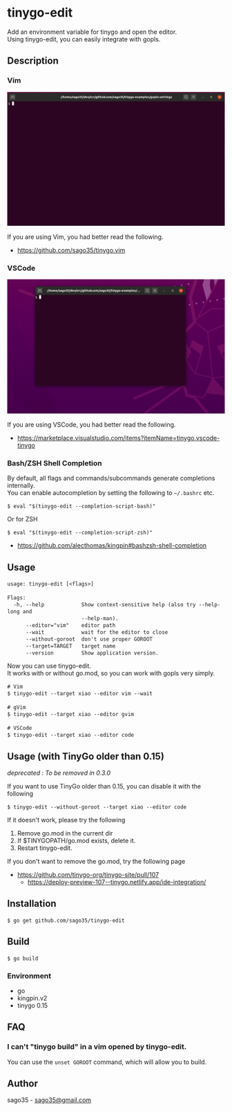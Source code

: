 # tinygo-edit

Add an environment variable for tinygo and open the editor.  
Using tinygo-edit, you can easily integrate with gopls.  

## Description

### Vim

![tinygo-edit-with-vim](tinygo-edit-with-vim.gif)

If you are using Vim, you had better read the following.

* https://github.com/sago35/tinygo.vim

### VSCode

![tinygo-edit-with-code](tinygo-edit-with-code.gif)

If you are using VSCode, you had better read the following.

* https://marketplace.visualstudio.com/items?itemName=tinygo.vscode-tinygo

### Bash/ZSH Shell Completion

By default, all flags and commands/subcommands generate completions internally.  
You can enable autocompletion by setting the following to `~/.bashrc` etc.  

```
$ eval "$(tinygo-edit --completion-script-bash)"
```

Or for ZSH

```
$ eval "$(tinygo-edit --completion-script-zsh)"
```

* https://github.com/alecthomas/kingpin#bashzsh-shell-completion

## Usage

```
usage: tinygo-edit [<flags>]

Flags:
  -h, --help            Show context-sensitive help (also try --help-long and
                        --help-man).
      --editor="vim"    editor path
      --wait            wait for the editor to close
      --without-goroot  don't use proper GOROOT
      --target=TARGET   target name
      --version         Show application version.
```

Now you can use tinygo-edit.  
It works with or without go.mod, so you can work with gopls very simply.  

```
# Vim
$ tinygo-edit --target xiao --editor vim --wait

# gVim
$ tinygo-edit --target xiao --editor gvim

# VSCode
$ tinygo-edit --target xiao --editor code
```

## Usage (with TinyGo older than 0.15)

*deprecated : To be removed in 0.3.0*

If you want to use TinyGo older than 0.15, you can disable it with the following  

```
$ tinygo-edit --without-goroot --target xiao --editor code
```

If it doesn't work, please try the following  

1. Remove go.mod in the current dir
2. If $TINYGOPATH/go.mod exists, delete it.
3. Restart tinygo-edit.

If you don't want to remove the go.mod, try the following page  

* https://github.com/tinygo-org/tinygo-site/pull/107
  * https://deploy-preview-107--tinygo.netlify.app/ide-integration/

## Installation

```
$ go get github.com/sago35/tinygo-edit
```

## Build

```
$ go build
```

### Environment

* go
* kingpin.v2
* tinygo 0.15

## FAQ

### I can't "tinygo build" in a vim opened by tinygo-edit.

You can use the `unset GOROOT` command, which will allow you to build.

## Author

sago35 - <sago35@gmail.com>
